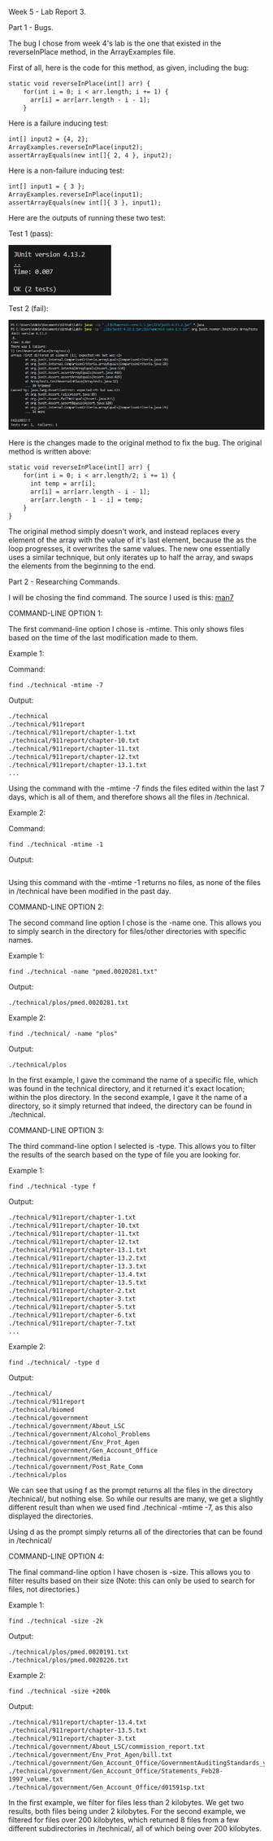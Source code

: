 Week 5 - Lab Report 3.

Part 1 - Bugs.

The bug I chose from week 4's lab is the one that existed in the reverseInPlace method, in the ArrayExamples file.

First of all, here is the code for this method, as given, including the bug:

```
static void reverseInPlace(int[] arr) {
    for(int i = 0; i < arr.length; i += 1) {
      arr[i] = arr[arr.length - i - 1];
    }
```

Here is a failure inducing test:

```
int[] input2 = {4, 2};
ArrayExamples.reverseInPlace(input2);
assertArrayEquals(new int[]{ 2, 4 }, input2);
```

Here is a non-failure inducing test:

```
int[] input1 = { 3 };
ArrayExamples.reverseInPlace(input1);
assertArrayEquals(new int[]{ 3 }, input1);
```

Here are the outputs of running these two test:

Test 1 (pass):

![Image](image2.PNG)

Test 2 (fail):

![Image](image.png)

Here is the changes made to the original method to fix the bug. The original method is written above:

```
static void reverseInPlace(int[] arr) {
    for(int i = 0; i < arr.length/2; i += 1) {
      int temp = arr[i];
      arr[i] = arr[arr.length - i - 1];
      arr[arr.length - 1 - i] = temp;
    }
}
```

The original method simply doesn't work, and instead replaces every element of the array with the value of it's last element, because the as the loop progresses, it overwrites the same values. The new one essentially uses a similar technique, but only iterates up to half the array, and swaps the elements from the beginning to the end.

Part 2 - Researching Commands.

I will be chosing the find command. The source I used is this:
<a href="https://man7.org/linux/man-pages/man1/find.1.html">man7</a>

COMMAND-LINE OPTION 1:

The first command-line option I chose is -mtime. This only shows files based on the time of the last modification made to them. 

Example 1:

Command:
```
find ./technical -mtime -7
```
Output:
```
./technical
./technical/911report
./technical/911report/chapter-1.txt
./technical/911report/chapter-10.txt
./technical/911report/chapter-11.txt
./technical/911report/chapter-12.txt
./technical/911report/chapter-13.1.txt
...
```
Using the command with the -mtime -7 finds the files edited within the last 7 days, which is all of them, and therefore shows all the files in /technical.

Example 2:

Command:
```
find ./technical -mtime -1
```
Output:
```
```
Using this command with the -mtime -1 returns no files, as none of the files in /technical have been modified in the past day.

COMMAND-LINE OPTION 2:

The second command line option I chose is the -name one. This allows you to simply search in the directory for files/other directories with specific names.

Example 1:

```
find ./technical -name "pmed.0020281.txt"
```

Output:

```
./technical/plos/pmed.0020281.txt
```

Example 2:

```
find ./technical/ -name "plos"
```

Output:

```
./technical/plos
```

In the first example, I gave the command the name of a specific file, which was found in the technical directory, and it returned it's exact location; within the plos directory. 
In the second example, I gave it the name of a directory, so it simply returned that indeed, the directory can be found in ./technical.

COMMAND-LINE OPTION 3:

The third command-line option I selected is -type. This allows you to filter the results of the search based on the type of file you are looking for. 

Example 1:

```
find ./technical -type f
```

Output:

```
./technical/911report/chapter-1.txt
./technical/911report/chapter-10.txt
./technical/911report/chapter-11.txt
./technical/911report/chapter-12.txt
./technical/911report/chapter-13.1.txt
./technical/911report/chapter-13.2.txt
./technical/911report/chapter-13.3.txt
./technical/911report/chapter-13.4.txt
./technical/911report/chapter-13.5.txt
./technical/911report/chapter-2.txt
./technical/911report/chapter-3.txt
./technical/911report/chapter-5.txt
./technical/911report/chapter-6.txt
./technical/911report/chapter-7.txt
...
```

Example 2:

```
find ./technical/ -type d
```

Output:

```
./technical/
./technical/911report
./technical/biomed
./technical/government
./technical/government/About_LSC
./technical/government/Alcohol_Problems
./technical/government/Env_Prot_Agen
./technical/government/Gen_Account_Office
./technical/government/Media
./technical/government/Post_Rate_Comm
./technical/plos
```

We can see that using f as the prompt returns all the files in the directory /technical/, but nothing else. So while our results are many, we get a slightly different result than when we used find ./technical -mtime -7, as this also displayed the directories.

Using d as the prompt simply returns all of the directories that can be found in /technical/

COMMAND-LINE OPTION 4:

The final command-line option I have chosen is -size. This allows you to filter results based on their size (Note: this can only be used to search for files, not directories.)

Example 1:

```
find ./technical -size -2k
```

Output:

```
./technical/plos/pmed.0020191.txt
./technical/plos/pmed.0020226.txt
```

Example 2:

```
find ./technical -size +200k
```

Output:

```
./technical/911report/chapter-13.4.txt
./technical/911report/chapter-13.5.txt
./technical/911report/chapter-3.txt
./technical/government/About_LSC/commission_report.txt
./technical/government/Env_Prot_Agen/bill.txt
./technical/government/Gen_Account_Office/GovernmentAuditingStandards_yb2002ed.txt
./technical/government/Gen_Account_Office/Statements_Feb28-1997_volume.txt
./technical/government/Gen_Account_Office/d01591sp.txt
```
In the first example, we filter for files less than 2 kilobytes. We get two results, both files being under 2 kilobytes. For the second example, we filtered for files over 200 kilobytes, which returned 8 files from a few different subdirectories in /technical/, all of which being over 200 kilobytes.



